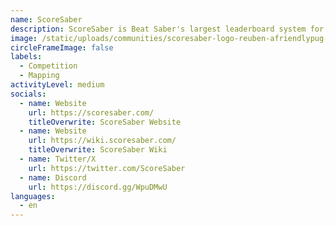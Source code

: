 ```yaml
---
name: ScoreSaber
description: ScoreSaber is Beat Saber's largest leaderboard system for custom songs.
image: /static/uploads/communities/scoresaber-logo-reuben-afriendlypug-.png
circleFrameImage: false
labels:
  - Competition
  - Mapping
activityLevel: medium
socials:
  - name: Website
    url: https://scoresaber.com/
    titleOverwrite: ScoreSaber Website
  - name: Website
    url: https://wiki.scoresaber.com/
    titleOverwrite: ScoreSaber Wiki
  - name: Twitter/X
    url: https://twitter.com/ScoreSaber
  - name: Discord
    url: https://discord.gg/WpuDMwU
languages:
  - en
---
```

